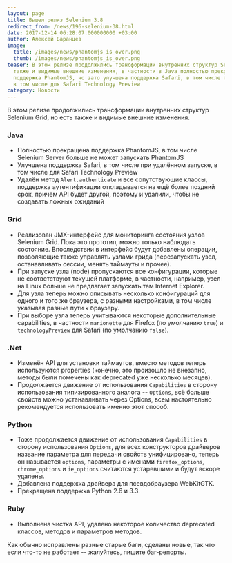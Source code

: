 ```yaml
---
layout: page
title: Вышел релиз Selenium 3.8
redirect_from: /news/196-selenium-38.html
date: 2017-12-14 06:28:07.000000000 +03:00
author: Алексей Баранцев
image:
  title: /images/news/phantomjs_is_over.png
  thumb: /images/news/phantomjs_is_over.png
teaser: В этом релизе продолжились трансформации внутренних структур Selenium Grid, но есть
  также и видимые внешние изменения, в частности в Java полностью прекращена
  поддержка PhantomJS, но зато улучшена поддержка Safari, в том числе при удалённом запуске,
  в том числе для Safari Technology Preview
category: Новости
---
```

В этом релизе продолжились трансформации внутренних структур Selenium Grid, но есть также и видимые внешние изменения.

### Java

* Полностью прекращена поддержка PhantomJS, в том числе Selenium Server больше не может запускать PhantomJS
* Улучшена поддержка Safari, в том числе при удалённом запуске, в том числе для Safari Technology Preview
* Удалён метод `Alert.authenticate` и все сопутствующие классы, поддержка аутентификации откладывается на ещё более поздний срок, причём API будет другой, поэтому и удалили, чтобы не создавать ложных ожиданий

### Grid

* Реализован JMX-интерфейс для мониторинга состояния узлов Selenium Grid. Пока это прототип, можно только наблюдать состояние. Впоследствии в интерфейс будут добавлены операции, позволяющие также управлять узлами грида (перезапускать узел, останавливать сессии, менять таймауты и прочее).
* При запуске узла (node) пропускаются все конфигурации, которые не соответствуют текущей платформе, в частности, например, узел на Linux больше не предлагает запускать там Internet Explorer.
* Для узла теперь можно описывать несколько конфигураций для одного и того же браузера, с разными настройками, в том числе указывая разные пути к браузеру.
* При выборе узла теперь учитываются некоторые дополнительные capabilities, в частности `marionette` для Firefox (по умолчанию `true`) и `technologyPreview` для Safari (по умолчанию `false`).

### .Net

* Изменён API для установки таймаутов, вместо методов теперь используются properties (конечно, это произошло не внезапно, методы были помечены как deprecated уже несколько месяцев).
* Продолжается движение от использования `Capabilities` в сторону использования типизированного аналога -- `Options`, всё больше свойств можно устанавливать через Options, всем настоятельно рекомендуется использовать именно этот способ.

### Python

* Тоже продолжается движение от использования `Capabilities` в сторону использования `Options`, для всех конструкторов драйверов название параметра для передачи свойств унифицировано, теперь он называется `options`, параметры с именами `firefox_options`, `chrome_options` и `ie_options` считаются устаревшими и будут вскоре удалены.
* Добавлена поддержка драйвера для псевдобраузера WebKitGTK.
* Прекращена поддержка Python 2.6 и 3.3.

### Ruby

* Выполнена чистка API, удалено некоторое количество deprecated классов, методов и параметров методов.

Как обычно исправлены разные старые баги, сделаны новые, так что если что-то не работает -- жалуйтесь, пишите баг-репорты.
